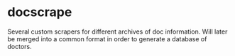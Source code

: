 docscrape
=========
Several custom scrapers for different archives of doc information.
Will later be merged into a common format in order to generate a database of doctors.
